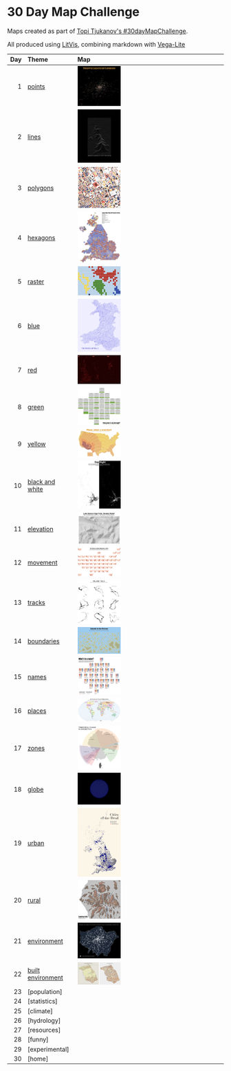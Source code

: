 # 30 Day Map Challenge

Maps created as part of [Topi Tjukanov's #30dayMapChallenge](https://twitter.com/tjukanov/status/1187713840550744066).

All produced using [LitVis](https://github.com/gicentre/litvis), combining markdown with [Vega-Lite](https://vega.github.io/vega-lite)

| Day | Theme                                       | Map                                                                |
| --: | :------------------------------------------ | :----------------------------------------------------------------- |
|   1 | [points](d01Points.md)                      | [<img src="images/day01.jpg" width=30% />](d01Points.md)           |
|   2 | [lines ](d02Lines.md)                       | [<img src="images/day02.png" width=30% />](d02Lines.md)            |
|   3 | [polygons](d03Polygons.md)                  | [<img src="images/day03.jpg" width=30% />](d03Polygons.md)         |
|   4 | [hexagons](d04Hexagons.md)                  | [<img src="images/day04.jpg" width=30% />](d04Hexagons.md)         |
|   5 | [raster](d05Raster.md)                      | [<img src="images/day05.png" width=30% />](d05Raster.md)           |
|   6 | [blue](d06Blue.md)                          | [<img src="images/day06.jpg" width=30% />](d06Blue.md)             |
|   7 | [red](d07Red.md)                            | [<img src="images/day07.jpg" width=30% />](d07Red.md)              |
|   8 | [green](d08Green.md)                        | [<img src="images/day08.jpg" width=30% />](d08Green.md)            |
|   9 | [yellow](d09Yellow.md)                      | [<img src="images/day09.jpg" width=30% />](d09Yellow.md)           |
|  10 | [black and white](d10BlackAndWhite.md)      | [<img src="images/day10.jpg" width=30% />](d10BlackAndWhite.md)    |
|  11 | [elevation](d11Elevation.md)                | [<img src="images/day11.jpg" width=30% />](d11Elevation.md)        |
|  12 | [movement](d12Movement.md)                  | [<img src="images/day12.jpg" width=30% />](d12Movement.md)         |
|  13 | [tracks](d13Tracks.md)                      | [<img src="images/day13.png" width=30% />](d13Tracks.md)           |
|  14 | [boundaries](d14Boundaries.md)              | [<img src="images/day14.jpg" width=30% />](d14Boundaries.md)       |
|  15 | [names](d15Names.md)                        | [<img src="images/day15.png" width=30% />](d15Names.md)            |
|  16 | [places](d16Places.md)                      | [<img src="images/day16.jpg" width=30% />](d16Places.md)           |
|  17 | [zones](d17Zones.md)                        | [<img src="images/day17.jpg" width=30% />](d17Zones.md)            |
|  18 | [globe](d18Globe.md)                        | [<img src="images/day18.jpg" width=30% />](d18Globe.md)            |
|  19 | [urban](d19Urban.md)                        | [<img src="images/day19.jpg" width=30% />](d19Urban.md)            |
|  20 | [rural](d20Rural,md)                        | [<img src="images/day20.jpg" width=30% />](d20Rural.md)            |
|  21 | [environment](d21Environment.md)            | [<img src="images/day21.jpg" width=30% />](d21Environment.md)      |
|  22 | [built environment](d22BuiltEnvironment.md) | [<img src="images/day22.jpg" width=30% />](d22BuiltEnvironment.md) |
|  23 | [population]                                |                                                                    |
|  24 | [statistics]                                |                                                                    |
|  25 | [climate]                                   |                                                                    |
|  26 | [hydrology]                                 |                                                                    |
|  27 | [resources]                                 |                                                                    |
|  28 | [funny]                                     |                                                                    |
|  29 | [experimental]                              |                                                                    |
|  30 | [home]                                      |                                                                    |
